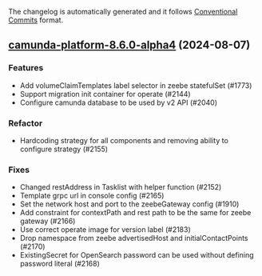 The changelog is automatically generated and it follows [Conventional Commits](https://www.conventionalcommits.org/en/v1.0.0/) format.

## [camunda-platform-8.6.0-alpha4](https://github.com/camunda/camunda-platform-helm/releases/tag/camunda-platform-8.6.0-alpha4) (2024-08-07)

### Features

- Add volumeClaimTemplates label selector in zeebe statefulSet (#1773)
- Support migration init container for operate (#2144)
- Configure camunda database to be used by v2 API (#2040)

### Refactor

- Hardcoding strategy for all components and removing ability to configure strategy (#2155)

### Fixes

- Changed restAddress in Tasklist with helper function (#2152)
- Template grpc url in console config (#2165)
- Set the network host and port to the zeebeGateway config (#1910)
- Add constraint for contextPath and rest path to be the same for zeebe gateway (#2166)
- Use correct operate image for version label (#2183)
- Drop namespace from zeebe advertisedHost and initialContactPoints (#2170)
- ExistingSecret for OpenSearch password can be used without defining password literal (#2168)

<!-- generated by git-cliff -->
